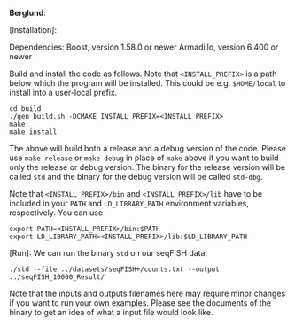 
**Berglund**:

[Installation]:

Dependencies: 
Boost, version 1.58.0 or newer
Armadillo, version 6.400 or newer

Build and install the code as follows. Note that `<INSTALL_PREFIX>` is a path below which the program will be installed. This could be e.g. `$HOME/local` to install into a user-local prefix.
```{c}
cd build
./gen_build.sh -DCMAKE_INSTALL_PREFIX=<INSTALL_PREFIX>
make
make install
```

The above will build both a release and a debug version of the code. Please use `make release` or `make debug` in place of `make` above if you want to build only the release or debug version. The binary for the release version will be called `std` and the binary for the debug version will be called `std-dbg`.

Note that `<INSTALL_PREFIX>/bin` and `<INSTALL_PREFIX>/lib` have to be included in your `PATH` and `LD_LIBRARY_PATH` environment variables, respectively. You can use 
```{c}
export PATH=<INSTALL_PREFIX>/bin:$PATH
export LD_LIBRARY_PATH=<INSTALL_PREFIX>/lib:$LD_LIBRARY_PATH
```


[Run]:
We can run the binary `std` on our seqFISH data.
```{c}
./std --file ../datasets/seqFISH+/counts.txt --output ../seqFISH_10000_Result/
```
Note that the inputs and outputs filenames here may require minor changes 
if you want to run your own examples. Please see the documents of the 
binary to get an idea of what a input file would look like. 